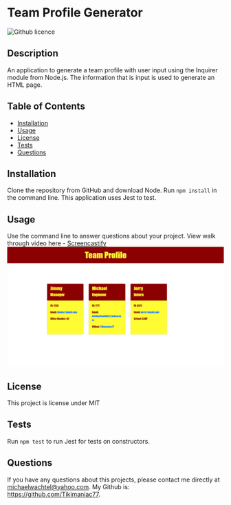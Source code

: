 # Team Profile Generator 
![Github licence](http://img.shields.io/badge/license-MIT-green.svg)

## Description 
An application to generate a team profile with user input using the Inquirer module from Node.js.
The information that is input is used to generate an HTML page.
 
## Table of Contents
* [Installation](#installation)
* [Usage](#usage)
* [License](#license)
* [Tests](#tests)
* [Questions](#questions)

## Installation 
Clone the repository from GitHub and download Node. Run `npm install` in the command line. 
This application uses Jest to test. 

## Usage 
Use the command line to answer questions about your project.
View walk through video here - [Screencastify](https://watch.screencastify.com/v/hYADTgSDop5mB3he2qrr)
![Screengrab of Team Profile Generator](./Assets/Team-Profile-Generator.png)

## License 
This project is license under MIT

## Tests
Run `npm test` to run Jest for tests on constructors. 

## Questions
If you have any questions about this projects, please contact me directly at michaelwachtel@yahoo.com.
My Github is: https://github.com/Tikimaniac77.